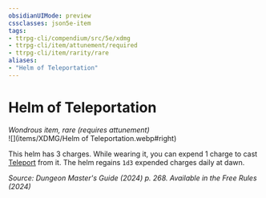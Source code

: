 ```yaml
---
obsidianUIMode: preview
cssclasses: json5e-item
tags:
- ttrpg-cli/compendium/src/5e/xdmg
- ttrpg-cli/item/attunement/required
- ttrpg-cli/item/rarity/rare
aliases: 
- "Helm of Teleportation"
---
```

# Helm of Teleportation
*Wondrous item, rare (requires attunement)*  
![](items/XDMG/Helm of Teleportation.webp#right)  


This helm has 3 charges. While wearing it, you can expend 1 charge to cast [Teleport](teleport-xphb.md) from it. The helm regains `1d3` expended charges daily at dawn.

*Source: Dungeon Master's Guide (2024) p. 268. Available in the Free Rules (2024)*